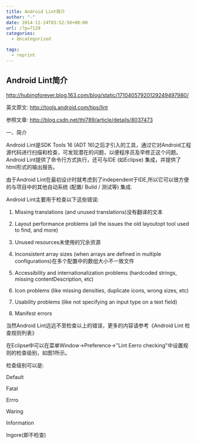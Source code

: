 ```yaml
---
title: Android Lint简介
author: "-"
date: 2014-12-24T03:52:50+00:00
url: /?p=7129
categories:
  - Uncategorized

tags:
  - reprint
---
```

## Android Lint简介
http://hubingforever.blog.163.com/blog/static/17104057920129249497980/

英文原文: http://tools.android.com/tips/lint
  
参照文章: http://blog.csdn.net/thl789/article/details/8037473
  
一、简介
  
Android Lint是SDK Tools 16 (ADT 16)之后才引入的工具，通过它对Android工程源代码进行扫描和检查，可发现潜在的问题，以便程序员及早修正这个问题。Android Lint提供了命令行方式执行，还可与IDE (如Eclipse) 集成，并提供了html形式的输出报告。
  
由于Android Lint在最初设计时就考虑到了independent于IDE,所以它可以很方便的与项目中的其他自动系统 (配置/ Build / 测试等) 集成.
  
Android Lint主要用于检查以下这些错误: 
  
1. Missing translations (and unused translations)没有翻译的文本
  
2. Layout performance problems (all the issues the old layoutopt tool used to find, and more)
  
3. Unused resources未使用的冗余资源
  
4. Inconsistent array sizes (when arrays are defined in multiple configurations)在多个配置中的数组大小不一致文件
  
5. Accessibility and internationalization problems (hardcoded strings, missing contentDescription, etc)
  
6. Icon problems (like missing densities, duplicate icons, wrong sizes, etc)
  
7. Usability problems (like not specifying an input type on a text field)
  
8. Manifest errors
  
当然Android Lint远远不至检查以上的错误，更多的内容请参考《Android Lint 检查规则列表》
  
在Eclipse中可以在菜单Window->Preference->"Lint Eerro checking"中设置规则的检查级别，如图1所示。
  
检查级别可以是:
  
Default
  
Fatal
  
Errro
  
Waring
  
Information
  
Ingore(即不检查)
